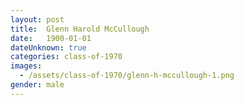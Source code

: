```yaml
---
layout: post
title:  Glenn Harold McCullough
date:   1900-01-01
dateUnknown: true
categories: class-of-1970
images:
  - /assets/class-of-1970/glenn-h-mccullough-1.png
gender: male
---
```

